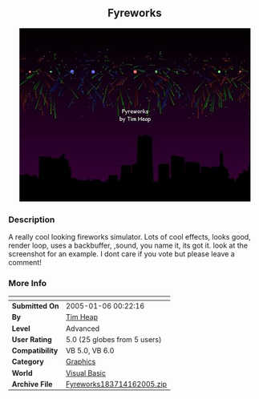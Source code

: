 ﻿<div align="center">

## Fyreworks

<img src="PIC200516835141603.jpg">
</div>

### Description

A really cool looking fireworks simulator. Lots of cool effects, looks good, render loop, uses a backbuffer, ,sound, you name it, its got it. look at the screenshot for an example. I dont care if you vote but please leave a comment!
 
### More Info
 


<span>             |<span>
---                |---
**Submitted On**   |2005-01-06 00:22:16
**By**             |[Tim Heap](https://github.com/Planet-Source-Code/PSCIndex/blob/master/ByAuthor/tim-heap.md)
**Level**          |Advanced
**User Rating**    |5.0 (25 globes from 5 users)
**Compatibility**  |VB 5\.0, VB 6\.0
**Category**       |[Graphics](https://github.com/Planet-Source-Code/PSCIndex/blob/master/ByCategory/graphics__1-46.md)
**World**          |[Visual Basic](https://github.com/Planet-Source-Code/PSCIndex/blob/master/ByWorld/visual-basic.md)
**Archive File**   |[Fyreworks183714162005\.zip](https://github.com/Planet-Source-Code/tim-heap-fyreworks__1-58131/archive/master.zip)








